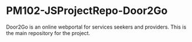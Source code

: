# PM102-JSProjectRepo-Door2Go
Door2Go is an online webportal for services seekers and providers. This is the main repository for the project.
